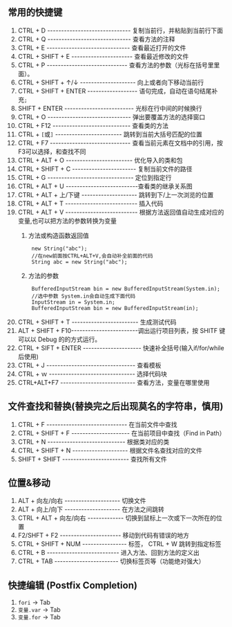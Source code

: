 ## 常用的快捷键

1. CTRL + D ------------------------------ 复制当前行，并粘贴到当前行下面
2. CTRL + Q ------------------------------ 查看方法的注释
3. CTRL + E ------------------------------ 查看最近打开的文件
4. CTRL + SHIFT + E ---------------------- 查看最近修改的文件
5. CTRL + P ----------------------------- 查看方法的参数（光标在括号里里面）。
5. CTRL + SHIFT + ↑/↓ -------------------- 向上或者向下移动当前行
6. CTRL + SHIFT + ENTER ------------------ 语句完成，自动在语句结尾补充`;`
7. SHIFT + ENTER ------------------------- 光标在行中间的时候换行
8. CTRL + O ------------------------------ 弹出要覆盖方法的选择窗口
9. CTRL + F12 ---------------------------- 查看类的方法
10. CTRL +  `[`或`]` ------------------------ 跳转到当前大括号匹配的位置
11. CTRL + F7 ----------------------------- 查看当前元素在文档中的引用，按F3可以选择，和查找不同
12. CTRL + ALT + O ------------------------  优化导入的类和包
13. CTRL + SHIFT + C ----------------------- 复制当前文件的路径
14. CTRL + G ------------------------------- 定位到指定行
15. CTRL + ALT + U --------------------------查看类的继承关系图
16. CTRL + ALT + 上/下键 -------------------- 跳转到下/上一次浏览的位置
17. CTRL + ALT + T -------------------------- 插入代码
18. CTRL + ALT + V -------------------------- 根据方法返回值自动生成对应的变量,也可以把方法的参数转换为变量
    1. 方法或构造函数返回值
    
            new String("abc");
            //在new前面按CTRL+ALT+V,会自动补全前面的代码
            String abc = new String("abc");
    2. 方法的参数

            BufferedInputStream bin = new BufferedInputStream(System.in);
            //选中参数 System.in会自动生成下面代码
            InputStream in = System.in;
            BufferedInputStream bin = new BufferedInputStream(in);

19. CTRL + SHIFT + T ------------------------ 生成测试代码 
20. ALT + SHIFT + F10------------------------调出运行项目列表，按 SHITF 键可以以 Debug 的的方式运行。
21. CTRL + SIFT + ENTER --------------------- 快速补全括号(输入if/for/while后使用)
22. CTRL + J -------------------------------- 查看模板
23. CTRL + ｗ ------------------------------- 选择代码块
24. CTRL+ALT+F7 --------------------------- 查看方法，变量在哪里使用

## 文件查找和替换(替换完之后出现莫名的字符串，慎用)

1. CTRL + F ----------------------------- 在当前文件中查找
2. CTRL + SHIFT + F --------------------- 在当前项目中查找（Find in Path）
3. CTRL + N ---------------------------- 根据类对应的类
4. CTRL + SHIFT + N -------------------- 根据文件名查找对应的文件
5. SHIFT + SHIFT ------------------------ 查找所有文件

## 位置&移动

1. ALT + 向左/向右 -------------------- 切换文件
2. ALT + 向上/向下 -------------------- 在方法之间跳转
3. CTRL + ALT + 向左/向右 ------------- 切换到鼠标上一次或下一次所在的位置
4. F2/SHFT + F2 ---------------------- 移动到代码有错误的地方
5. CTRL + SHIFT + NUM ---------------- 标签， CTRL + W 跳转到指定标签
6. CTRL + B -------------------------- 进入方法、回到方法的定义出
7. CTRL + TAB ----------------------- 切换标签页等（功能绝对强大）

## 快捷编辑 (Postfix Completion)

1.   `fori` -> Tab
2.   `变量.var` -> Tab
3.   `变量.for` -> Tab